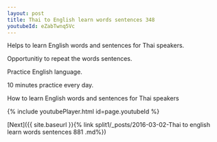 ```yaml
---
layout: post
title: Thai to English learn words sentences 348 
youtubeId: eZabTwnq5Vc
---
```

 
 
Helps to learn English words and sentences for Thai speakers.

Opportunitiy to repeat the words sentences. 

Practice English language. 
 
10 minutes practice every day. 
 
How to learn English words and sentences for Thai speakers 
 
{% include youtubePlayer.html id=page.youtubeId %}
 
 
[Next]({{ site.baseurl }}{% link  split1/_posts/2016-03-02-Thai to english learn words sentences 881 .md%})
 
